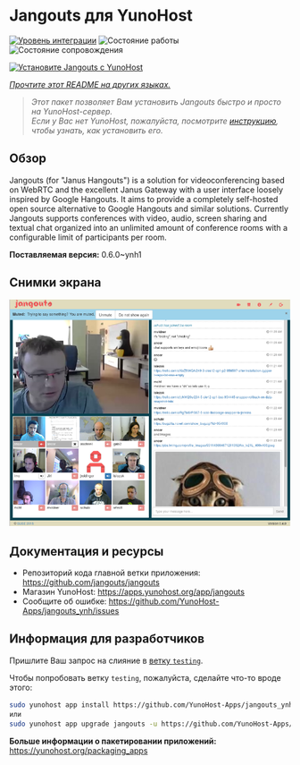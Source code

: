 <!--
Важно: этот README был автоматически сгенерирован <https://github.com/YunoHost/apps/tree/master/tools/readme_generator>
Он НЕ ДОЛЖЕН редактироваться вручную.
-->

# Jangouts для YunoHost

[![Уровень интеграции](https://apps.yunohost.org/badge/integration/jangouts)](https://ci-apps.yunohost.org/ci/apps/jangouts/)
![Состояние работы](https://apps.yunohost.org/badge/state/jangouts)
![Состояние сопровождения](https://apps.yunohost.org/badge/maintained/jangouts)

[![Установите Jangouts с YunoHost](https://install-app.yunohost.org/install-with-yunohost.svg)](https://install-app.yunohost.org/?app=jangouts)

*[Прочтите этот README на других языках.](./ALL_README.md)*

> *Этот пакет позволяет Вам установить Jangouts быстро и просто на YunoHost-сервер.*  
> *Если у Вас нет YunoHost, пожалуйста, посмотрите [инструкцию](https://yunohost.org/install), чтобы узнать, как установить его.*

## Обзор

Jangouts (for "Janus Hangouts") is a solution for videoconferencing based on WebRTC and the excellent Janus Gateway with a user interface loosely inspired by Google Hangouts. It aims to provide a completely self-hosted open source alternative to Google Hangouts and similar solutions. Currently Jangouts supports conferences with video, audio, screen sharing and textual chat organized into an unlimited amount of conference rooms with a configurable limit of participants per room.


**Поставляемая версия:** 0.6.0~ynh1

## Снимки экрана

![Снимок экрана Jangouts](./doc/screenshots/screenshot.png)

## Документация и ресурсы

- Репозиторий кода главной ветки приложения: <https://github.com/jangouts/jangouts>
- Магазин YunoHost: <https://apps.yunohost.org/app/jangouts>
- Сообщите об ошибке: <https://github.com/YunoHost-Apps/jangouts_ynh/issues>

## Информация для разработчиков

Пришлите Ваш запрос на слияние в [ветку `testing`](https://github.com/YunoHost-Apps/jangouts_ynh/tree/testing).

Чтобы попробовать ветку `testing`, пожалуйста, сделайте что-то вроде этого:

```bash
sudo yunohost app install https://github.com/YunoHost-Apps/jangouts_ynh/tree/testing --debug
или
sudo yunohost app upgrade jangouts -u https://github.com/YunoHost-Apps/jangouts_ynh/tree/testing --debug
```

**Больше информации о пакетировании приложений:** <https://yunohost.org/packaging_apps>
